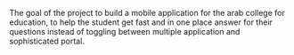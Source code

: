 The goal of the project to build a mobile application for the arab college for education, to help the student get fast and in one place answer for their questions instead of toggling between multiple application and sophisticated portal.
